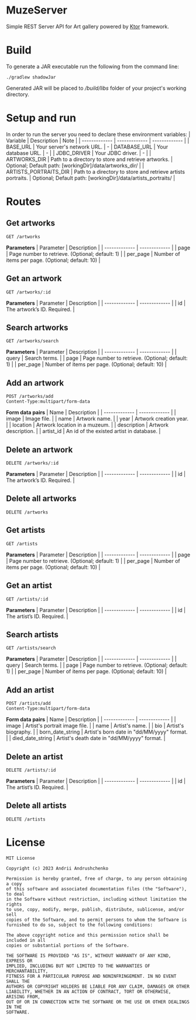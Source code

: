 # MuzeServer
Simple REST Server API for Art gallery powered by [Ktor](https://ktor.io) framework.

# Build
To generate a JAR executable run the following from the command line:
```
./gradlew shadowJar
```
Generated JAR will be placed to */build/libs* folder of your project's working directory.

# Setup and run
In order to run the server you need to declare these environment variables:
| Variable  | Description | Note |
| ------------- | ------------- | ------------- |
| BASE_URL | Your server's network URL. | -
| DATABASE_URL | Your database URL. | - |
| JDBC_DRIVER | Your JDBC driver. | - |
| ARTWORKS_DIR | Path to a directory to store and retrieve artworks. | Optional; Default path: [workingDir]/data/artworks_dir/ |
| ARTISTS_PORTRAITS_DIR | Path to a directory to store and retrieve artists portraits. | Optional; Default path: [workingDir]/data/artists_portraits/ |

# Routes
## Get artworks
```
GET /artworks
```
**Parameters**
| Parameter  | Description |
| ------------- | ------------- |
| page  | Page number to retrieve. (Optional; default: 1)  |
| per_page  | Number of items per page. (Optional; default: 10)  |

## Get an artwork
```
GET /artworks/:id
```
**Parameters**
| Parameter  | Description |
| ------------- | ------------- |
| id  | The artwork’s ID. Required. |

## Search artworks
```
GET /artworks/search
```
**Parameters**
| Parameter  | Description |
| ------------- | ------------- |
| query | Search terms. |
| page  | Page number to retrieve. (Optional; default: 1)  |
| per_page  | Number of items per page. (Optional; default: 10)  |

## Add an artwork
```
POST /artworks/add
Content-Type:multipart/form-data
```

**Form data pairs**
| Name | Description |
| ------------- | ------------- |
| image | Image file. |
| name  | Artwork name. |
| year | Artwork creation year. |
| location | Artwork location in a muzeum. |
| description | Artwork description. |
| artist_id | An id of the existed artist in database. |

## Delete an artwork
```
DELETE /artworks/:id
```
**Parameters**
| Parameter  | Description |
| ------------- | ------------- |
| id  | The artwork’s ID. Required. |

## Delete all artworks
```
DELETE /artworks
```

## Get artists
```
GET /artists
```
**Parameters**
| Parameter  | Description |
| ------------- | ------------- |
| page  | Page number to retrieve. (Optional; default: 1)  |
| per_page  | Number of items per page. (Optional; default: 10)  |

## Get an artist
```
GET /artists/:id
```
**Parameters**
| Parameter  | Description |
| ------------- | ------------- |
| id  | The artist’s ID. Required. |

## Search artists
```
GET /artists/search
```
**Parameters**
| Parameter  | Description |
| ------------- | ------------- |
| query | Search terms. |
| page  | Page number to retrieve. (Optional; default: 1)  |
| per_page  | Number of items per page. (Optional; default: 10)  |

## Add an artist
```
POST /artists/add
Content-Type:multipart/form-data
```
**Form data pairs**
| Name | Description |
| ------------- | ------------- |
| image | Artist's portrait image file. |
| name  | Artist's name. |
| bio | Artist's biography. |
| born_date_string | Artist's born date in "dd/MM/yyyy" format. |
| died_date_string | Artist's death date in "dd/MM/yyyy" format. |

## Delete an artist
```
DELETE /artists/:id
```
**Parameters**
| Parameter  | Description |
| ------------- | ------------- |
| id  | The artist’s ID. Required. |

## Delete all artists
```
DELETE /artists
```

# License
```
MIT License

Copyright (c) 2023 Andrii Andrushchenko

Permission is hereby granted, free of charge, to any person obtaining a copy
of this software and associated documentation files (the "Software"), to deal
in the Software without restriction, including without limitation the rights
to use, copy, modify, merge, publish, distribute, sublicense, and/or sell
copies of the Software, and to permit persons to whom the Software is
furnished to do so, subject to the following conditions:

The above copyright notice and this permission notice shall be included in all
copies or substantial portions of the Software.

THE SOFTWARE IS PROVIDED "AS IS", WITHOUT WARRANTY OF ANY KIND, EXPRESS OR
IMPLIED, INCLUDING BUT NOT LIMITED TO THE WARRANTIES OF MERCHANTABILITY,
FITNESS FOR A PARTICULAR PURPOSE AND NONINFRINGEMENT. IN NO EVENT SHALL THE
AUTHORS OR COPYRIGHT HOLDERS BE LIABLE FOR ANY CLAIM, DAMAGES OR OTHER
LIABILITY, WHETHER IN AN ACTION OF CONTRACT, TORT OR OTHERWISE, ARISING FROM,
OUT OF OR IN CONNECTION WITH THE SOFTWARE OR THE USE OR OTHER DEALINGS IN THE
SOFTWARE.
```
